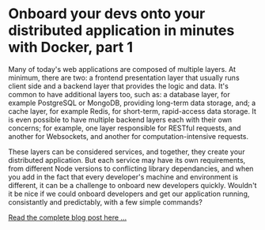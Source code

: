 # Onboard your devs onto your distributed application in minutes with Docker, part 1

Many of today's web applications are composed of multiple layers. At minimum, there are two: a frontend presentation layer that usually runs client side and a backend layer that provides the logic and data. It's common to have additional layers too, such as: a database layer, for example PostgreSQL or MongoDB, providing long-term data storage, and; a cache layer, for example Redis, for short-term, rapid-access data storage. It is even possible to have multiple backend layers each with their own concerns; for example, one layer responsible for RESTful requests, and another for Websockets, and another for computation-intensive requests.

These layers can be considered services, and together, they create your distributed application. But each service may have its own requirements, from different Node versions to conflicting library dependancies, and when you add in the fact that every developer's machine and environment is different, it can be a challenge to onboard new developers quickly. Wouldn't it be nice if we could onboard developers and get our application running, consistantly and predictably, with a few simple commands?

[Read the complete blog post here ...][RANGLE_BLOG_PART_1]


[RANGLE_BLOG_PART_1]: http://blog.rangle.io/onboard-your-devs-onto-your-distributed-application-in-minutes-with-docker-part-1/